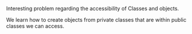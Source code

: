 Interesting problem regarding the accessibility of Classes and objects.

We learn how to create objects from private classes that are within public classes we can access.
